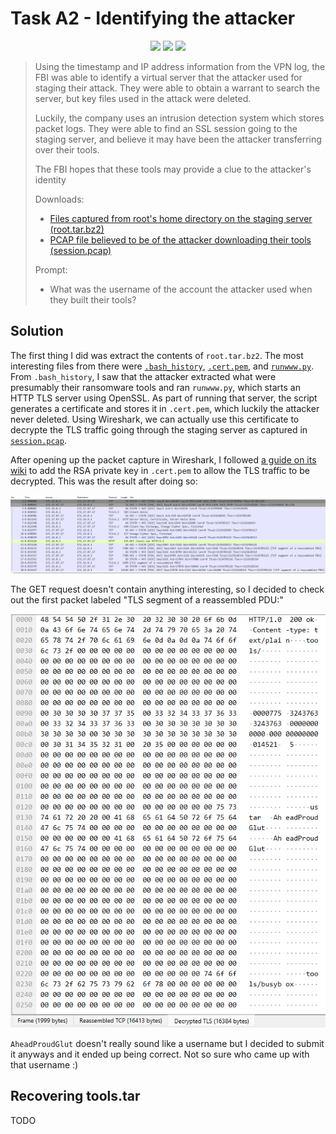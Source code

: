 # Task A2 - Identifying the attacker

<p align="center">
<img src="https://img.shields.io/badge/categories-Computer%20Forensics%2C%20Packet%20Analysis-informational">
<img src="https://img.shields.io/badge/points-40-success">
<img src="https://img.shields.io/badge/tools-Wireshark%2C%20fixtar-blueviolet">
</p>

> Using the timestamp and IP address information from the VPN log, the FBI was able to identify a virtual server that the attacker used for staging their attack. They were able to obtain a warrant to search the server, but key files used in the attack were deleted.
>
> Luckily, the company uses an intrusion detection system which stores packet logs. They were able to find an SSL session going to the staging server, and believe it may have been the attacker transferring over their tools.
>
> The FBI hopes that these tools may provide a clue to the attacker's identity
>
> Downloads:
>
> - [Files captured from root's home directory on the staging server (root.tar.bz2)](./provided/root.tar.bz2)
> - [PCAP file believed to be of the attacker downloading their tools (session.pcap)](./provided/session.pcap)
>
> Prompt:
>
> - What was the username of the account the attacker used when they built their tools?

## Solution

The first thing I did was extract the contents of `root.tar.bz2`. The most interesting files from there were [`.bash_history`](./root-extracted/.bash_history), [`.cert.pem`](./root-extracted/.cert.pem), and [`runwww.py`](./root-extracted/runwww.py). From `.bash_history`, I saw that the attacker extracted what were presumably their ransomware tools and ran `runwww.py`, which starts an HTTP TLS server using OpenSSL. As part of running that server, the script generates a certificate and stores it in `.cert.pem`, which luckily the attacker never deleted. Using Wireshark, we can actually use this certificate to decrypte the TLS traffic going through the staging server as captured in [`session.pcap`](./provided/session.pcap).

After opening up the packet capture in Wireshark, I followed [a guide on its wiki](https://wiki.wireshark.org/TLS#tls-decryption) to add the RSA private key in `.cert.pem` to allow the TLS traffic to be decrypted. This was the result after doing so:

<div align="center">
    <img src="./img/packet%20capture%20post-decryption.png" alt="Wireshark after decrypting the TLS traffic">
</div>

The GET request doesn't contain anything interesting, so I decided to check out the first packet labeled "TLS segment of a reassembled PDU:"

<div align="center">
    <img src="./img/decrypted%20contents%20of%20first%20reassembled%20PDU.png" alt="Decrypted contents of first reassembled TLS PDU">
</div>

`AheadProudGlut` doesn't really sound like a username but I decided to submit it anyways and it ended up being correct. Not so sure who came up with that username :)

## Recovering tools.tar

TODO
